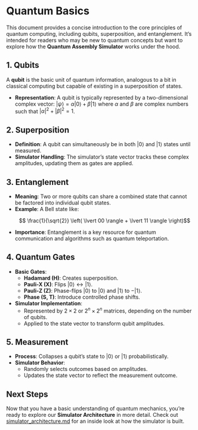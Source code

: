# Quantum Basics

This document provides a concise introduction to the core principles of quantum computing, including qubits, superposition, and entanglement. It’s intended for readers who may be new to quantum concepts but want to explore how the **Quantum Assembly Simulator** works under the hood.

## 1. Qubits
A **qubit** is the basic unit of quantum information, analogous to a bit in classical computing but capable of existing in a superposition of states.

- **Representation**: A qubit is typically represented by a two-dimensional complex vector: $`\lvert{\psi}\rangle = \alpha{\lvert{0}\rangle} + \beta{\lvert{1}\rangle}`$
    where $\alpha$ and $\beta$ are complex numbers such that $`{\lvert{\alpha{\lvert}}^2} + {\lvert{\beta{\lvert}}^2} = 1`$.
  

## 2. Superposition
- **Definition**: A qubit can simultaneously be in both $`\lvert 0 \rangle`$ and $`\lvert1 \rangle`$ states until measured.
- **Simulator Handling**: The simulator’s state vector tracks these complex amplitudes, updating them as gates are applied.

## 3. Entanglement
- **Meaning**: Two or more qubits can share a combined state that cannot be factored into individual qubit states.
- **Example**: A Bell state like:
  ```math
    \frac{1}{\sqrt{2}} \left( \lvert 00 \rangle + \lvert 11 \rangle \right)
  ```
- **Importance**: Entanglement is a key resource for quantum communication and algorithms such as quantum teleportation.

## 4. Quantum Gates
- **Basic Gates**:
  - **Hadamard (H)**: Creates superposition.
  - **Pauli-X (X)**: Flips $`{\lvert{0}\rangle} \leftrightarrow {\lvert{1}\rangle}`$.
  - **Pauli-Z (Z)**: Phase-flips $`{\lvert{0}\rangle}`$ to $`{\lvert{0}\rangle}`$ and $`{\lvert{1}\rangle}`$ to $`-{\lvert{1}\rangle}`$.
  - **Phase (S, T)**: Introduce controlled phase shifts.
- **Simulator Implementation**:
  - Represented by $`{2 \times 2}`$ or $`{2^n \times 2^n}`$ matrices, depending on the number of qubits.
  - Applied to the state vector to transform qubit amplitudes.

## 5. Measurement
- **Process**: Collapses a qubit’s state to $`{\lvert 0 \rangle}`$ or $`{\lvert 1 \rangle}`$ probabilistically.
- **Simulator Behavior**:
  - Randomly selects outcomes based on amplitudes.
  - Updates the state vector to reflect the measurement outcome.

## Next Steps
Now that you have a basic understanding of quantum mechanics, you’re ready to explore our **Simulator Architecture** in more detail. Check out [simulator_architecture.md](simulator_architecture.md) for an inside look at how the simulator is built.

